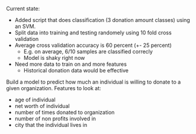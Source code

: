 Current state:

- Added script that does classification (3 donation amount classes) using an SVM.
- Split data into training and testing randomely using 10 fold cross validation
- Average cross validation accuracy is 60 percent (+- 25 percent)
  - E.g. on average, 6/10 samples are classified correcly
  - Model is shaky right now
- Need more data to train on and more features
  - Historical donation data would be effective
  
Build a model to predict how much an individual is willing to donate to a given organization.
Features to look at:
- age of individual
- net worth of individual
- number of times donated to organization
- number of non profits involved in
- city that the individual lives in
